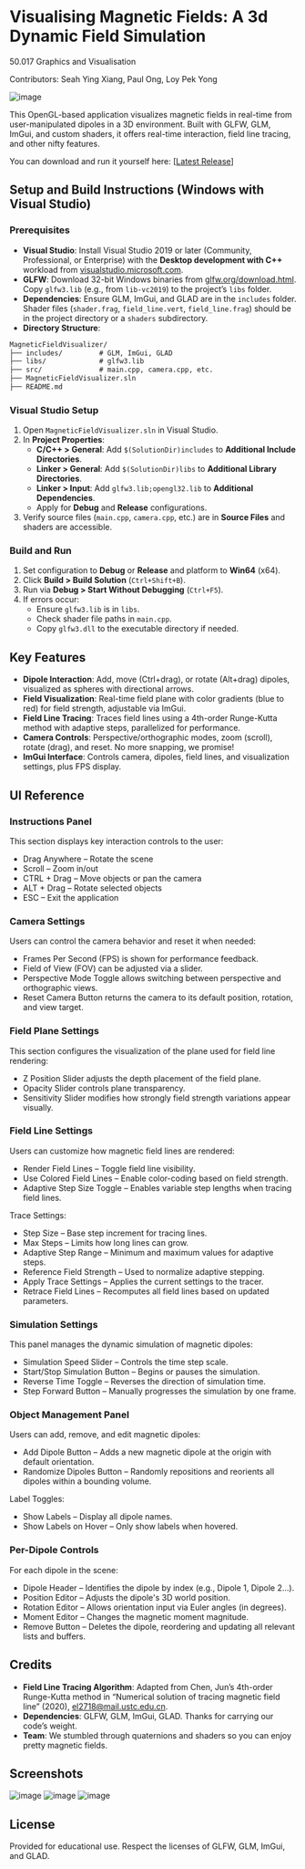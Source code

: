 # Visualising Magnetic Fields: A 3d Dynamic Field Simulation

50.017 Graphics and Visualisation

Contributors: Seah Ying Xiang, Paul Ong, Loy Pek Yong

![image](app.ico)

This OpenGL-based application visualizes magnetic fields in real-time from user-manipulated dipoles in a 3D environment. Built with GLFW, GLM, ImGui, and custom shaders, it offers real-time interaction, field line tracing, and other nifty features.

You can download and run it yourself here: [[Latest Release](https://github.com/seahyx/magnetic-field-gl/releases/latest/)]

## Setup and Build Instructions (Windows with Visual Studio)

### Prerequisites

- **Visual Studio**: Install Visual Studio 2019 or later (Community, Professional, or Enterprise) with the **Desktop development with C++** workload from [visualstudio.microsoft.com](https://visualstudio.microsoft.com/).
- **GLFW**: Download 32-bit Windows binaries from [glfw.org/download.html](https://glfw.org/download.html). Copy `glfw3.lib` (e.g., from `lib-vc2019`) to the project’s `libs` folder.
- **Dependencies**: Ensure GLM, ImGui, and GLAD are in the `includes` folder. Shader files (`shader.frag`, `field_line.vert`, `field_line.frag`) should be in the project directory or a `shaders` subdirectory.
- **Directory Structure**:

```txt
MagneticFieldVisualizer/
├── includes/         # GLM, ImGui, GLAD
├── libs/             # glfw3.lib
├── src/              # main.cpp, camera.cpp, etc.
├── MagneticFieldVisualizer.sln
├── README.md
```

### Visual Studio Setup

1. Open `MagneticFieldVisualizer.sln` in Visual Studio.
2. In **Project Properties**:
   - **C/C++ > General**: Add `$(SolutionDir)includes` to **Additional Include Directories**.
   - **Linker > General**: Add `$(SolutionDir)libs` to **Additional Library Directories**.
   - **Linker > Input**: Add `glfw3.lib;opengl32.lib` to **Additional Dependencies**.
   - Apply for **Debug** and **Release** configurations.
3. Verify source files (`main.cpp`, `camera.cpp`, etc.) are in **Source Files** and shaders are accessible.

### Build and Run

1. Set configuration to **Debug** or **Release** and platform to **Win64** (x64).
2. Click **Build > Build Solution** (`Ctrl+Shift+B`).
3. Run via **Debug > Start Without Debugging** (`Ctrl+F5`).
4. If errors occur:
   - Ensure `glfw3.lib` is in `libs`.
   - Check shader file paths in `main.cpp`.
   - Copy `glfw3.dll` to the executable directory if needed.

## Key Features

- **Dipole Interaction**: Add, move (Ctrl+drag), or rotate (Alt+drag) dipoles, visualized as spheres with directional arrows.
- **Field Visualization**: Real-time field plane with color gradients (blue to red) for field strength, adjustable via ImGui.
- **Field Line Tracing**: Traces field lines using a 4th-order Runge-Kutta method with adaptive steps, parallelized for performance.
- **Camera Controls**: Perspective/orthographic modes, zoom (scroll), rotate (drag), and reset. No more snapping, we promise!
- **ImGui Interface**: Controls camera, dipoles, field lines, and visualization settings, plus FPS display.

## UI Reference

### Instructions Panel

This section displays key interaction controls to the user:

- Drag Anywhere – Rotate the scene
- Scroll – Zoom in/out
- CTRL + Drag – Move objects or pan the camera
- ALT + Drag – Rotate selected objects
- ESC – Exit the application

### Camera Settings

Users can control the camera behavior and reset it when needed:

- Frames Per Second (FPS) is shown for performance feedback.
- Field of View (FOV) can be adjusted via a slider.
- Perspective Mode Toggle allows switching between perspective and orthographic views.
- Reset Camera Button returns the camera to its default position, rotation, and view target.

### Field Plane Settings

This section configures the visualization of the plane used for field line rendering:

- Z Position Slider adjusts the depth placement of the field plane.
- Opacity Slider controls plane transparency.
- Sensitivity Slider modifies how strongly field strength variations appear visually.

### Field Line Settings

Users can customize how magnetic field lines are rendered:

- Render Field Lines – Toggle field line visibility.
- Use Colored Field Lines – Enable color-coding based on field strength.
- Adaptive Step Size Toggle – Enables variable step lengths when tracing field lines.

Trace Settings:

- Step Size – Base step increment for tracing lines.
- Max Steps – Limits how long lines can grow.
- Adaptive Step Range – Minimum and maximum values for adaptive steps.
- Reference Field Strength – Used to normalize adaptive stepping.
- Apply Trace Settings – Applies the current settings to the tracer.
- Retrace Field Lines – Recomputes all field lines based on updated parameters.

### Simulation Settings

This panel manages the dynamic simulation of magnetic dipoles:

- Simulation Speed Slider – Controls the time step scale.
- Start/Stop Simulation Button – Begins or pauses the simulation.
- Reverse Time Toggle – Reverses the direction of simulation time.
- Step Forward Button – Manually progresses the simulation by one frame.

### Object Management Panel

Users can add, remove, and edit magnetic dipoles:

- Add Dipole Button – Adds a new magnetic dipole at the origin with default orientation.
- Randomize Dipoles Button – Randomly repositions and reorients all dipoles within a bounding volume.

Label Toggles:

- Show Labels – Display all dipole names.
- Show Labels on Hover – Only show labels when hovered.

### Per-Dipole Controls

For each dipole in the scene:

- Dipole Header – Identifies the dipole by index (e.g., Dipole 1, Dipole 2...).
- Position Editor – Adjusts the dipole's 3D world position.
- Rotation Editor – Allows orientation input via Euler angles (in degrees).
- Moment Editor – Changes the magnetic moment magnitude.
- Remove Button – Deletes the dipole, reordering and updating all relevant lists and buffers.

## Credits

- **Field Line Tracing Algorithm**: Adapted from Chen, Jun’s 4th-order Runge-Kutta method in “Numerical solution of tracing magnetic field line” (2020), [el2718@mail.ustc.edu.cn](mailto:el2718@mail.ustc.edu.cn).
- **Dependencies**: GLFW, GLM, ImGui, GLAD. Thanks for carrying our code’s weight.
- **Team**: We stumbled through quaternions and shaders so you can enjoy pretty magnetic fields.

## Screenshots

![image](screenshots/1.png)
![image](screenshots/2.png)
![image](screenshots/3.png)

## License

Provided for educational use. Respect the licenses of GLFW, GLM, ImGui, and GLAD.
